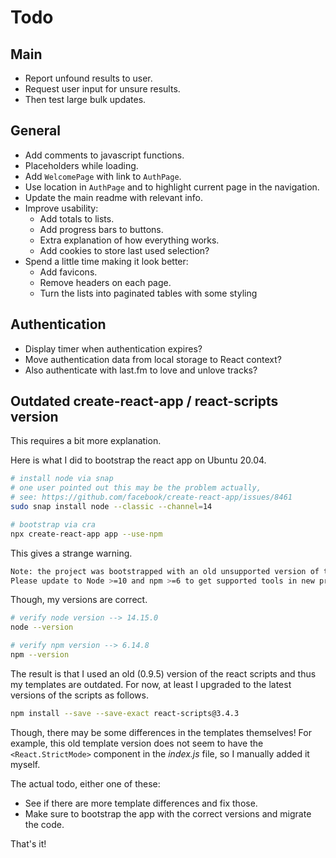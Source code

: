 # Todo

## Main

- Report unfound results to user.
- Request user input for unsure results.
- Then test large bulk updates.

## General

- Add comments to javascript functions.
- Placeholders while loading.
- Add `WelcomePage` with link to `AuthPage`.
- Use location in `AuthPage` and to highlight current page in the navigation.
- Update the main readme with relevant info.
- Improve usability:
  - Add totals to lists.
  - Add progress bars to buttons.
  - Extra explanation of how everything works.
  - Add cookies to store last used selection?
- Spend a little time making it look better:
  - Add favicons.
  - Remove headers on each page.
  - Turn the lists into paginated tables with some styling

## Authentication

- Display timer when authentication expires?
- Move authentication data from local storage to React context?
- Also authenticate with last.fm to love and unlove tracks?

## Outdated create-react-app / react-scripts version

This requires a bit more explanation.

Here is what I did to bootstrap the react app on Ubuntu 20.04.

```bash
# install node via snap
# one user pointed out this may be the problem actually,
# see: https://github.com/facebook/create-react-app/issues/8461
sudo snap install node --classic --channel=14

# bootstrap via cra
npx create-react-app app --use-npm
```

This gives a strange warning.

```bash
Note: the project was bootstrapped with an old unsupported version of tools.
Please update to Node >=10 and npm >=6 to get supported tools in new projects.  
```

Though, my versions are correct.

```bash
# verify node version --> 14.15.0
node --version

# verify npm version --> 6.14.8
npm --version
```

The result is that I used an old (0.9.5) version of the react scripts and thus my templates are outdated. For now, at least I upgraded to the latest versions of the scripts as follows.

```bash
npm install --save --save-exact react-scripts@3.4.3
```

Though, there may be some differences in the templates themselves! For example, this old template version does not seem to have the `<React.StrictMode>` component in the _index.js_ file, so I manually added it myself. 

The actual todo, either one of these:

- See if there are more template differences and fix those.
- Make sure to bootstrap the app with the correct versions and migrate the code.

That's it!
